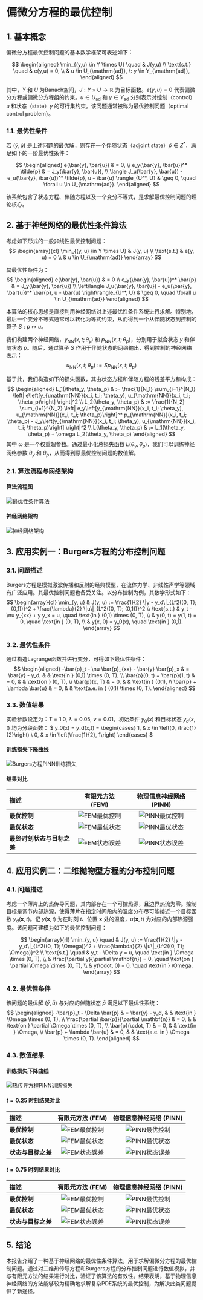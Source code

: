 # 偏微分方程的最优控制

## 1. 基本概念

偏微分方程最优控制问题的基本数学框架可表述如下：

$$
\begin{aligned}
\min_{(y,u) \in Y \times U} \quad & J(y,u) \\
\text{s.t.} \quad & e(y,u) = 0, \\
& u \in U_{\mathrm{ad}}, \: y \in Y_{\mathrm{ad}},
\end{aligned}
$$

其中，$Y$ 和 $U$ 为Banach空间，$J: Y \times U \to \mathbb{R}$ 为目标函数。$e(y,u)=0$ 代表偏微分方程或偏微分方程组的约束。$u \in U_{\mathrm{ad}}$ 和 $y \in Y_{\mathrm{ad}}$ 分别表示对控制（control）$u$ 和状态（state）$y$ 的可行集约束。该问题通常被称为最优控制问题（optimal control problem）。

### 1.1. 最优性条件

若 $(\bar{y}, \bar{u})$ 是上述问题的最优解，则存在一个伴随状态（adjoint state）$\tilde{p} \in Z^*$，满足如下的一阶最优性条件：

$$
\begin{aligned}
e(\bar{y}, \bar{u}) & = 0, \\
e_y(\bar{y}, \bar{u})^* \tilde{p} & = J_y(\bar{y}, \bar{u}), \\
\langle J_u(\bar{y}, \bar{u}) - e_u(\bar{y}, \bar{u})^* \tilde{p}, u - \bar{u} \rangle_{U^*, U} & \geq 0, \quad \forall u \in U_{\mathrm{ad}}.
\end{aligned}
$$

该系统包含了状态方程、伴随方程以及一个变分不等式，是求解最优控制问题的理论核心。

## 2. 基于神经网络的最优性条件算法

考虑如下形式的一般非线性最优控制问题：
$$
\begin{array}{cl}
\min_{(y, u) \in Y \times U} & J(y, u) \\
\text{s.t.} & e(y, u) = 0 \\
& u \in U_{\mathrm{ad}}
\end{array}
$$

其最优性条件为：
$$
\begin{aligned}
e(\bar{y}, \bar{u}) & = 0 \\
e_y(\bar{y}, \bar{u})^* \bar{p} & = J_y(\bar{y}, \bar{u}) \\
\left\langle J_u(\bar{y}, \bar{u}) - e_u(\bar{y}, \bar{u})^* \bar{p}, u - \bar{u} \right\rangle_{U^*, U} & \geq 0, \quad \forall u \in U_{\mathrm{ad}}
\end{aligned}
$$

本算法的核心思想是直接利用神经网络对上述最优性条件系统进行求解。特别地，最后一个变分不等式通常可以转化为等式约束，从而得到一个从伴随状态到控制的算子 $S: p \mapsto u$。

我们构建两个神经网络，$y_{\mathrm{NN}}(x, t; \theta_y)$ 和 $p_{\mathrm{NN}}(x, t; \theta_p)$，分别用于拟合状态 $y$ 和伴随状态 $p$。随后，通过算子 $S$ 作用于伴随状态的网络输出，得到控制的神经网络表示：
$$
u_{\mathrm{NN}}(x, t; \theta_p) := S p_{\mathrm{NN}}(x, t; \theta_p)
$$

基于此，我们构造如下的损失函数，其由状态方程和伴随方程的残差平方和构成：
$$
\begin{aligned}
L_1(\theta_y, \theta_p) & := \frac{1}{N_1} \sum_{i=1}^{N_1} \left| e\left[y_{\mathrm{NN}}(x_i, t_i; \theta_y), u_{\mathrm{NN}}(x_i, t_i; \theta_p)\right] \right|^2 \\
L_2(\theta_y, \theta_p) & := \frac{1}{N_2} \sum_{i=1}^{N_2} \left| e_y\left[y_{\mathrm{NN}}(x_i, t_i; \theta_y), u_{\mathrm{NN}}(x_i, t_i; \theta_p)\right]^* p_{\mathrm{NN}}(x_i, t_i; \theta_p) - J_y\left[y_{\mathrm{NN}}(x_i, t_i; \theta_y), u_{\mathrm{NN}}(x_i, t_i; \theta_p)\right] \right|^2 \\
L(\theta_y, \theta_p) & := L_1(\theta_y, \theta_p) + \omega L_2(\theta_y, \theta_p)
\end{aligned}
$$
其中 $\omega$ 是一个权重超参数。通过最小化总损失函数 $L(\theta_y, \theta_p)$，我们可以训练神经网络参数 $\theta_y$ 和 $\theta_p$，从而得到原最优控制问题的数值解。

### 2.1. 算法流程与网络架构

#### 算法流程图

![最优性条件算法](figures/algo.svg)

#### 神经网络架构

![神经网络架构](figures/NN.svg)

## 3. 应用实例一：Burgers方程的分布控制问题

### 3.1. 问题描述

Burgers方程是模拟激波传播和反射的经典模型，在流体力学、非线性声学等领域有广泛应用。其最优控制问题也备受关注。以分布控制为例，其数学形式如下：
$$
\begin{array}{cl}
\min_{y, u} & J(y, u) := \frac{1}{2} \|y - y_d\|_{L^2((0, T); (0,1))}^2 + \frac{\lambda}{2} \|u\|_{L^2((0, T); (0,1))}^2 \\
\text{s.t.} & y_t - \nu y_{xx} + y y_x = u, \quad \text{in } (0,1) \times (0, T), \\
& y(0, t) = y(1, t) = 0, \quad \text{in } (0, T), \\
& y(x, 0) = y_0(x), \quad \text{in } (0,1).
\end{array}
$$

### 3.2. 最优性条件

通过构造Lagrange函数并进行变分，可得如下最优性条件：
$$
\begin{aligned}
-\bar{p}_t - \nu \bar{p}_{xx} - \bar{y} \bar{p}_x & = \bar{y} - y_d, & & \text{in } (0,1) \times (0, T), \\
\bar{p}(0, t) = \bar{p}(1, t) & = 0, & & \text{on } (0, T), \\
\bar{p}(x, T) & = 0, & & \text{in } (0,1), \\
\bar{p} + \lambda \bar{u} & = 0, & & \text{a.e. in } (0,1) \times (0, T).
\end{aligned}
$$

### 3.3. 数值结果

实验参数设定为：$T = 1.0$, $\lambda = 0.05$, $\nu = 0.01$。初始条件 $y_0(x)$ 和目标状态 $y_d(x,t)$ 均为分段函数：
$
y_0(x) = y_d(x,t) =
\begin{cases}
    1, & x \in \left(0, \frac{1}{2}\right) \\
    0, & x \in \left(\frac{1}{2}, 1\right)
\end{cases}
$

#### 训练损失下降曲线

![Burgers方程PINN训练损失](figures/burger-loss.svg)

#### 结果对比

| 描述 | 有限元方法 (FEM) | 物理信息神经网络 (PINN) |
| :--- | :---: | :---: |
| **最优控制** | ![FEM最优控制](figures/burger-control-true.svg) | ![PINN最优控制](figures/burger-control.svg) |
| **最优状态** | ![FEM最优状态](figures/burger-state-true.svg) | ![PINN最优状态](figures/burger-state.svg) |
| **最终时刻状态与目标之差** | ![FEM状态误差](figures/burger-state_error-true.svg) | ![PINN状态误差](figures/burger-state_error.svg) |

## 4. 应用实例二：二维抛物型方程的分布控制问题

### 4.1. 问题描述

考虑一个薄片上的热传导问题，其内部存在一个可控热源，且边界热流为零。控制目标是调节内部热源，使得薄片在指定时间段内的温度分布尽可能接近一个目标函数 $y_d(\mathbf{x}, t)$。记 $y(\mathbf{x}, t)$ 为在时刻 $t$、位置 $\mathbf{x}$ 处的温度，$u(\mathbf{x}, t)$ 为对应的内部热源强度。该问题可建模为如下的最优控制问题：

$$
\begin{array}{rl}
\min_{y, u} \quad & J(y, u) := \frac{1}{2} \|y - y_d\|_{L^2((0, T); \Omega)}^2 + \frac{\lambda}{2} \|u\|_{L^2((0, T); \Omega)}^2 \\
\text{s.t.} \quad & y_t - \Delta y = u, \quad \text{in } \Omega \times (0, T), \\
& \frac{\partial y}{\partial \mathbf{n}} = 0, \quad \text{on } \partial \Omega \times (0, T), \\
& y(\cdot, 0) = 0, \quad \text{in } \Omega.
\end{array}
$$

### 4.2. 最优性条件

该问题的最优解 $(\bar{y}, \bar{u})$ 与对应的伴随状态 $\bar{p}$ 满足以下最优性系统：
$$
\begin{aligned}
-\bar{p}_t - \Delta \bar{p} & = \bar{y} - y_d, & & \text{in } \Omega \times (0, T), \\
\frac{\partial \bar{p}}{\partial \mathbf{n}} & = 0, & & \text{on } \partial \Omega \times (0, T), \\
\bar{p}(\cdot, T) & = 0, & & \text{in } \Omega, \\
\bar{p} + \lambda \bar{u} & = 0, & & \text{a.e. in } \Omega \times (0, T).
\end{aligned}
$$

### 4.3. 数值结果

#### 训练损失下降曲线

![热传导方程PINN训练损失](figures/heat-loss.svg)

#### $t=0.25$ 时刻结果对比

| 描述 | 有限元方法 (FEM) | 物理信息神经网络 (PINN) |
| :--- | :---: | :---: |
| **最优控制** | ![FEM最优控制](figures/heat2d-t25-control-true.svg) | ![PINN最优控制](figures/heat2d-t25-control.svg) |
| **最优状态** | ![FEM最优状态](figures/heat2d-t25-state-true.svg) | ![PINN最优状态](figures/heat2d-t25-state.svg) |
| **状态与目标之差** | ![FEM状态误差](figures/heat2d-t25-state_error-true.svg) | ![PINN状态误差](figures/heat2d-t25-state_error.svg) |

#### $t=0.75$ 时刻结果对比

| 描述 | 有限元方法 (FEM) | 物理信息神经网络 (PINN) |
| :--- | :---: | :---: |
| **最优控制** | ![FEM最优控制](figures/heat2d-t75-control-true.svg) | ![PINN最优控制](figures/heat2d-t75-control.svg) |
| **最优状态** | ![FEM最优状态](figures/heat2d-t75-state-true.svg) | ![PINN最优状态](figures/heat2d-t75-state.svg) |
| **状态与目标之差** | ![FEM状态误差](figures/heat2d-t75-state_error-true.svg) | ![PINN状态误差](figures/heat2d-t75-state_error.svg) |

## 5. 结论

本报告介绍了一种基于神经网络的最优性条件算法，用于求解偏微分方程的最优控制问题。通过对二维热传导方程和Burgers方程的分布控制问题进行数值模拟，并与有限元方法的结果进行对比，验证了该算法的有效性。结果表明，基于物理信息神经网络的方法能够较为精确地求解复杂PDE系统的最优控制，为解决此类问题提供了新途径。
